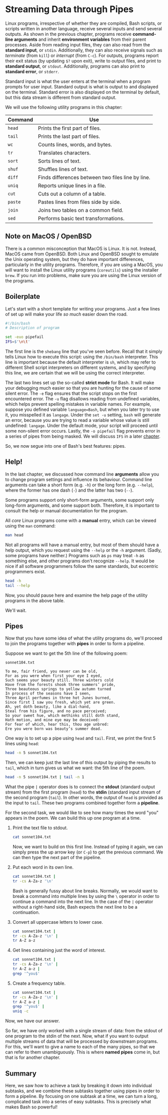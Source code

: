 # Streaming Data through Pipes

Linux programs, irrespective of whether they are compiled, Bash scripts, or scripts written in another language, receive several inputs and send several outputs. As shown in the previous chapter, programs receive **command-line arguments** and inherit **environment variables** from their parent processes. Aside from reading input files, they can also read from the **standard input**, or `stdin`. Additionally, they can also receive signals such as *terminate* (from `kill`) or *interrupt* (from `C-c`). For outputs, programs report their exit status (by updating `$?` upon exit), write to output files, and print to **standard output**, or `stdout`. Additionally, programs can also print to **standard error**, or `stderr`.

Standard input is what the user enters at the terminal when a program prompts
for user input. Standard output is what is output to and displayed on the terminal. Standard error is also displayed on the terminal by default, but this data stream is different from standard output.

We will use the following utility programs in this chapter:

Command       | Use
------------- | --------------------------------------------------------------
`head`        | Prints the first part of files.
`tail`        | Prints the last part of files.
`wc`          | Counts lines, words, and bytes.
`tr`          | Translates characters.
`sort`        | Sorts lines of text.
`shuf`        | Shuffles lines of text.
`diff`        | Finds differences between two files line by line.
`uniq`        | Reports unique lines in a file.
`cut`         | Cuts out a column of a table.
`paste`       | Pastes lines from files side by side.
`join`        | Joins two tables on a common field.
`sed`         | Performs basic text transformations.

## Note on MacOS / OpenBSD

There is a common misconception that MacOS is Linux. It is not.
Instead, MacOS came from OpenBSD. Both Linux and OpenBSD sought to emulate
the Unix operating system, but they do have important differences, 
particularly in the utility programs.
Therefore, if you are using a MacOS, you will want to install
the Linux utility programs (`coreutils`) using the installer `brew`.
If you run into problems, make sure you are using the Linux version
of the programs.

## Boilerplate

Let's start with a short template for writing your programs. Just a few lines of
set up will make your life *so much* easier down the road.

```bash
#!/bin/bash
# Description of program

set -euo pipefail
IFS=$'\n\t'
```

The first line is the `shebang` line that you've seen before. Recall that it
simply tells Linux how to execute this script: using the `/bin/bash`
interpreter. This line is important because the default interpreter is `sh`,
which may refer to different Shell script interpreters on different systems,
and by specifying this line, we are certain that we will be using the correct
interpreter.

The last two lines set up the so-called **strict mode** for Bash. It will make
your debugging much easier so that you are hunting for the cause of some silent
error. The `-e` flag ensures that the script stops on the first encountered
error.  The `-u` flag disallows reading from undefined variables, which helps
prevent spelling mistakes in variable names.  For example, suppose you defined
variable `language=Bash`, but when you later try to use it, you misspelled it as
`langage`.  Under the `set -u` setting, `bash` will generate an error, because
you are trying to read a variable whose value is still undefined: `langage`.
Under the default mode, your script will proceed until some non-silent error
occurs.  Lastly, the `-o pipefail` flag prevents error in a series of pipes from
being masked.  We will discuss `IFS` in a later [chapter](TODO).

So, we now segue into one of Bash's best features: pipes.

## Help!

In the last chapter, we discussed how command line **arguments** allow
you to change program settings and influence its behaviour. Command line
arguments can take a short form (e.g. `-h`) or the long form (e.g. `--help`),
where the former has one dash (`-`) and the latter has two (`--`).

Some programs support only short-form arguments, some support only long-form
arguments, and some support both. Therefore, it is important to consult the help or manual documentation for the program.

All *core* Linux programs come with a **manual** entry, which can be viewed using
the `man` command:

```bash
man head
```

Not all programs will have a manual entry, but most of them should have a help
output, which you request using the `--help` or the `-h` argument. (Sadly, some
programs have neither.) Programs such as `ps` may treat `-h` as something
else, and other programs don't recognize `--help`. It would be nice if all
software programmers follow the same standards, but eccentric programmers
exist.

```bash
head -h
tail --help
```

Now, you should pause here and examine the help page of the utility
programs in the above table.

We'll wait.


## Pipes

Now that you have some idea of what the utility programs do, we'll proceed
to join the programs together with **pipes** in order to form a pipeline.

Suppose we want to get the 5th line of the following poem:

`sonnet104.txt`
```
To me, fair friend, you never can be old,
For as you were when first your eye I eyed,
Such seems your beauty still. Three winters cold
Have from the forests shook three summers’ pride,
Three beauteous springs to yellow autumn turned
In process of the seasons have I seen,
Three April perfumes in three hot Junes burned,
Since first I saw you fresh, which yet are green.
Ah, yet doth beauty, like a dial-hand,
Steal from his figure, and no pace perceived;
So your sweet hue, which methinks still doth stand,
Hath motion, and mine eye may be deceived:
For fear of which, hear this, thou age unbred:
Ere you were born was beauty’s summer dead.
```

One way is to set up a pipe using `head` and `tail`. First, we print the first
5 lines using `head`:

```bash
head -n 5 sonnet104.txt
```

Then, we can keep just the last line of this output by piping the results
to `tail`, which in turn gives us what we want: the 5th line of the poem.

```bash
head -n 5 sonnet104.txt | tail -n 1
```

What the pipe `|` operator does is to connect the **stdout** (standard output
stream) from the first program (`head`) to the **stdin** (standard input stream
of the second program (`tail`). In other words, the output of `head` is provided
as the input to `tail`. These two programs combined together form a
**pipeline**.

For the second task, we would like to see how many times the word "you" 
appears in the poem. We can build this up one program at a time.

1. Print the text file to stdout.

    ```bash
    cat sonnet104.txt
    ```

    Now, we want to build on this first line. Instead of typing it again, we can
    simply press the up arrow key (or `C-p`) to get the previous command.
    We can then type the next part of the pipeline.

2. Put each word in its own line.

    ```bash
    cat sonnet104.txt |
    tr -cs A-Za-z '\n'
    ```

    Bash is generally fussy about line breaks. Normally, we would
    want to break a command into multiple lines by using the `\` operator in
    order to continue a command into the next line.
    In the case of the `|` operator without a right-hand side,
    Bash expects the next line to be a continuation.

3. Convert all uppercase letters to lower case.

    ```bash
    cat sonnet104.txt |
    tr -cs A-Za-z '\n' |
    tr A-Z a-z
    ```

4. Get lines containing just the word of interest.

    ```bash
    cat sonnet104.txt |
    tr -cs A-Za-z '\n' |
    tr A-Z a-z |
    grep '^you$'
    ```

5. Create a frequency table.

    ```bash
    cat sonnet104.txt |
    tr -cs A-Za-z '\n' |
    tr A-Z a-z |
    grep '^you$' |
    uniq -c
    ```

Now, we have our answer.


So far, we have only worked with a single stream of data: from the stdout
of one program to the stdin of the next.
Now, what if you want to output multiple streams of data that will be processed
by downstream programs. For this, we'll want to give a name to each of the many
pipes, so that we can refer to them unambiguously.
This is where **named pipes** come in, but that is for another chapter.

## Summary

Here, we saw how to achieve a task by breaking it down into individual subtasks,
and we combine these subtasks together using pipes in order to form a pipeline.
By focusing on one subtask at a time, we can turn a long, complicated task 
into a series of easy subtasks. This is precisely what makes Bash so powerful!

